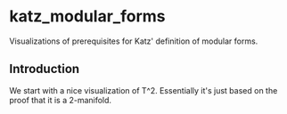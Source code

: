 # katz_modular_forms
Visualizations of prerequisites for Katz' definition of modular forms.

## Introduction
We start with a nice visualization of T^2. Essentially it's just based on the
proof that it is a 2-manifold.
